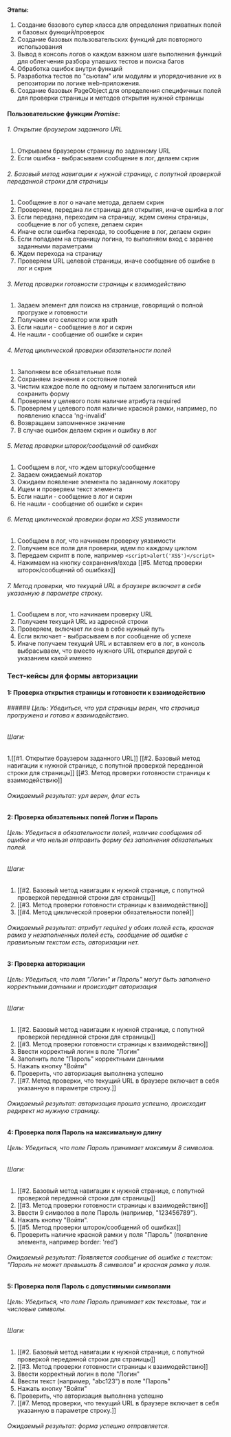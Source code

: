 #### Этапы:
1. Создание базового супер класса для определения приватных полей и базовых функций/проверок
2. Создание базовых пользовательских функций для повторного использования
3. Вывод в консоль логов о каждом важном шаге выполнения функций для облегчения разбора упавших тестов и поиска багов
4. Обработка ошибок внутри функций
5. Разработка тестов по "сьютам" или модулям и упорядочивание их в репозитории по логике web-приложения.
6. Создание базовых PageObject для определения специфичных полей для проверки страницы и методов открытия нужной страницы
#### Пользовательские функции _Promise_:

###### 1. Открытие браузером заданного URL

1. Открываем браузером страницу по заданному URL
2. Если ошибка - выбрасываем сообщение в лог, делаем скрин
###### 2. Базовый метод навигации к нужной странице, с попутной проверкой переданной строки для страницы

1. Сообщение в лог о начале метода, делаем скрин 
2. Проверяем, передана ли страница для открытия, иначе ошибка в лог
3. Если передана, переходим на страницу, ждем смены страницы, сообщение в лог об успехе, делаем скрин
4. Иначе если ошибка перехода, то сообщение в лог, делаем скрин
5. Если попадаем на страницу логина, то выполняем вход с заранее заданными параметрами
6. Ждем перехода на страницу
7. Проверяем URL целевой страницы, иначе сообщение об ошибке в лог и скрин
###### 3. Метод проверки готовности страницы к взаимодействию
1. Задаем элемент для поиска на странице, говорящий о полной прогрузке и готовности
2. Получаем его селектор или xpath
3. Если нашли - сообщение в лог и скрин
4. Не нашли - сообщение об ошибке и скрин
###### 4. Метод циклической проверки обязательности полей

1. Заполняем все обязательные поля
2. Сохраняем значения и состояние полей
3. Чистим каждое поле по одному и пытаем залогиниться или сохранить форму
4. Проверяем у целевого поля наличие атрибута required
5. Проверяем у целевого поля наличие красной рамки, например, по появлению класса 'ng-invalid'
6. Возвращаем запомненное значение
7. В случае ошибок делаем скрин и ошибку в лог

###### 5. Метод проверки шторок/сообщений об ошибках

1. Сообщаем в лог, что ждем шторку/сообщение
2. Задаем ожидаемый локатор 
3. Ожидаем появление элемента по заданному локатору
4. Ищем и проверяем текст элемента
5. Если нашли - сообщение в лог и скрин
6. Не нашли - сообщение об ошибке и скрин

###### 6. Метод циклической проверки форм на XSS уязвимости
1. Сообщаем в лог, что начинаем проверку уязвимости
2. Получаем все поля для проверки, идем по каждому циклом
3. Передаем скрипт в поле, например `<script>alert('XSS')</script>`
4. Нажимаем на кнопку сохранения/входа
   [[#5. Метод проверки шторок/сообщений об ошибках]]

###### 7. Метод проверки, что текущий URL в браузере включает в себя указанную в параметре строку.

1. Сообщаем в лог, что начинаем проверку URL 
2. Получаем текущий URL из адресной строки
3. Проверяем, включает ли она в себе нужный путь
4. Если включает - выбрасываем в лог сообщение об успехе
5. Иначе получаем текущий URL и вставляем его в лог, в консоль выбрасываем, что вместо нужного URL открылся другой с указанием какой именно

### Тест-кейсы для формы авторизации 
#### 1: Проверка открытия страницы и готовности к взаимодействию
###### ###### Цель: Убедиться, что урл страницы верен, что страница прогружена и готова к взаимодействию. 
###### Шаги: 
 1.[[#1. Открытие браузером заданного URL]]
 [[#2. Базовый метод навигации к нужной странице, с попутной проверкой переданной строки для страницы]]
 [[#3. Метод проверки готовности страницы к взаимодействию]]
###### Ожидаемый результат: урл верен, флаг есть
#### 2: Проверка обязательных полей Логин и Пароль 
###### Цель: Убедиться в обязательности полей, наличие сообщения об ошибке и что нельзя отправить форму без заполнения обязательных полей. 
###### Шаги: 
1. [[#2. Базовый метод навигации к нужной странице, с попутной проверкой переданной строки для страницы]]
2. [[#3. Метод проверки готовности страницы к взаимодействию]]
3. [[#4. Метод циклической проверки обязательности полей]]

###### Ожидаемый результат: атрибут required у обоих полей есть, красная рамка у незаполненных полей есть, сообщение об ошибке с правильным текстом есть, авторизации нет.

#### 3: Проверка авторизации 
###### Цель: Убедиться, что поля "Логин" и Пароль" могут быть заполнено корректными данными и происходит авторизация
###### Шаги: 
1. [[#2. Базовый метод навигации к нужной странице, с попутной проверкой переданной строки для страницы]]
2. [[#3. Метод проверки готовности страницы к взаимодействию]]
3. Ввести корректный логин в поле "Логин"
4. Заполнить поле "Пароль" корректными данными
5. Нажать кнопку "Войти"
6. Проверить, что авторизация выполнена успешно
7. [[#7. Метод проверки, что текущий URL в браузере включает в себя указанную в параметре строку.]]
###### Ожидаемый результат: авторизация прошла успешно, происходит редирект на нужную страницу.

#### 4: Проверка поля Пароль на максимальную длину 
###### Цель: Убедиться, что поле Пароль принимает максимум 8 символов. 
###### Шаги: 
1. [[#2. Базовый метод навигации к нужной странице, с попутной проверкой переданной строки для страницы]]
2. [[#3. Метод проверки готовности страницы к взаимодействию]]
3. Ввести 9 символов в поле Пароль (например, "123456789"). 
4. Нажать кнопку "Войти". 
5. [[#5. Метод проверки шторок/сообщений об ошибках]]
6. Проверить наличие красной рамки у поля "Пароль" (появление элемента, например border: 'red')
###### Ожидаемый результат: Появляется сообщение об ошибке с текстом: "Пароль не может превышать 8 символов" и красная рамка у поля.
#### 5: Проверка поля Пароль с допустимыми символами 
###### Цель: Убедиться, что поле Пароль принимает как текстовые, так и числовые символы. 
###### Шаги: 
1. [[#2. Базовый метод навигации к нужной странице, с попутной проверкой переданной строки для страницы]]
2. [[#3. Метод проверки готовности страницы к взаимодействию]]
3. Ввести корректный логин в поле "Логин"
4. Ввести текст (например, "abc123") в поле "Пароль"
5. Нажать кнопку "Войти"
6.  Проверить, что авторизация выполнена успешно
7. [[#7. Метод проверки, что текущий URL в браузере включает в себя указанную в параметре строку.]]
###### Ожидаемый результат: форма успешно отправляется.


